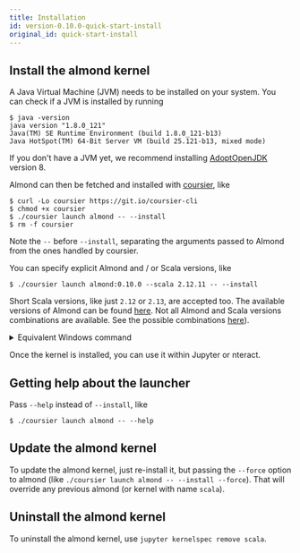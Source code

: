 ```yaml
---
title: Installation
id: version-0.10.0-quick-start-install
original_id: quick-start-install
---
```


## Install the almond kernel

A Java Virtual Machine (JVM) needs to be installed on your system. You
can check if a JVM is installed by running

```text
$ java -version
java version "1.8.0_121"
Java(TM) SE Runtime Environment (build 1.8.0_121-b13)
Java HotSpot(TM) 64-Bit Server VM (build 25.121-b13, mixed mode)
```

If you don't have a JVM yet, we recommend installing [AdoptOpenJDK](https://adoptopenjdk.net) version 8.

Almond can then be fetched and installed with [coursier](http://get-coursier.io),
like

```text
$ curl -Lo coursier https://git.io/coursier-cli
$ chmod +x coursier
$ ./coursier launch almond -- --install
$ rm -f coursier
```

Note the `--` before `--install`, separating the arguments passed to Almond
from the ones handled by coursier.

You can specify explicit Almond and / or Scala versions, like

```text
$ ./coursier launch almond:0.10.0 --scala 2.12.11 -- --install
```

Short Scala versions, like just `2.12` or `2.13`, are accepted too.
The available versions of Almond can be found [here](https://github.com/almond-sh/almond/releases).
Not all Almond and Scala versions combinations are available.
See the possible combinations [here](install-versions.md)).


<details>
<summary>Equivalent Windows command</summary>
```bat
> bitsadmin /transfer downloadCoursierCli https://git.io/coursier-cli "%cd%\coursier"
> bitsadmin /transfer downloadCoursierBat https://git.io/coursier-bat "%cd%\coursier.bat"
> .\coursier launch almond -- --install
```
</details>

Once the kernel is installed, you can use it within Jupyter or nteract.

## Getting help about the launcher

Pass `--help` instead of `--install`, like

```text
$ ./coursier launch almond -- --help
```

## Update the almond kernel

To update the almond kernel, just re-install it, but passing the `--force` option to almond (like `./coursier launch almond -- --install --force`). That will override any previous almond (or kernel with name `scala`).

## Uninstall the almond kernel

To uninstall the almond kernel, use `jupyter kernelspec remove scala`.
